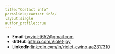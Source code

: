 ```yaml
---
title:"Contact info"
permalink:/contact-info/
layout:single
author_profile:true
---
```

- **Email**:[joyviolet652@gmail.com](mailto:joyviolet652@gmail.com)  
- **GitHub**:[github.com/Violet-joy](https://github.com/Violet-joy)  
- **LinkedIn**:[linkedin.com/in/violet-owino-aa2317310](https://linkedin.com/in/violet-owino-aa2317310)

